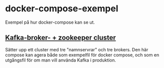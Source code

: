# docker-compose-exempel
Exempel på hur docker-compose kan se ut.
## [Kafka-broker- + zookeeper cluster](https://better-coding.com/building-apache-kafka-cluster-using-docker-compose-and-virtualbox/)
Sätter upp ett cluster med tre "namnservrar" och tre brokers. Den här compose kan agera både som exempelfil för docker compose, och som en utgångsfil för om man vill använda Kafka i produktion.
